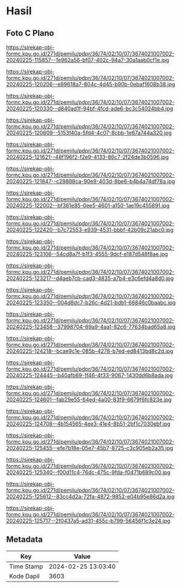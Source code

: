 # Hasil

## Foto C Plano

https://sirekap-obj-formc.kpu.go.id/271d/pemilu/pdpr/36/74/02/10/07/3674021007002-20240225-115857--1e962a56-bf07-402c-94a7-30a1aab0cf1e.jpg

https://sirekap-obj-formc.kpu.go.id/271d/pemilu/pdpr/36/74/02/10/07/3674021007002-20240225-120206--e89618a7-804c-4d45-b90b-0ebaf1608b38.jpg

https://sirekap-obj-formc.kpu.go.id/271d/pemilu/pdpr/36/74/02/10/07/3674021007002-20240225-120330--d840ad1f-94bf-4fcd-ade6-bc3c54024bb4.jpg

https://sirekap-obj-formc.kpu.go.id/271d/pemilu/pdpr/36/74/02/10/07/3674021007002-20240225-120609--5153f40a-5fd4-4c07-8cbb-1e67a744a320.jpg

https://sirekap-obj-formc.kpu.go.id/271d/pemilu/pdpr/36/74/02/10/07/3674021007002-20240225-121621--48f196f2-f2e9-4133-86c7-2f24de3b0596.jpg

https://sirekap-obj-formc.kpu.go.id/271d/pemilu/pdpr/36/74/02/10/07/3674021007002-20240225-121847--c29888ca-90e9-403d-8be6-b4b4a74df78a.jpg

https://sirekap-obj-formc.kpu.go.id/271d/pemilu/pdpr/36/74/02/10/07/3674021007002-20240225-122002--bf361e85-0ee5-4601-a150-1ae19c455891.jpg

https://sirekap-obj-formc.kpu.go.id/271d/pemilu/pdpr/36/74/02/10/07/3674021007002-20240225-122420--b7c72553-e939-4531-bbbf-42b09c21abc0.jpg

https://sirekap-obj-formc.kpu.go.id/271d/pemilu/pdpr/36/74/02/10/07/3674021007002-20240225-123106--54cd8a7f-b1f3-4555-9dcf-e187d548f8ae.jpg

https://sirekap-obj-formc.kpu.go.id/271d/pemilu/pdpr/36/74/02/10/07/3674021007002-20240225-123217--d4aeb7cb-cad3-4835-a7b4-e3c6efd4a8d0.jpg

https://sirekap-obj-formc.kpu.go.id/271d/pemilu/pdpr/36/74/02/10/07/3674021007002-20240225-123350--004d8dc7-b26c-4d21-bdb1-66846c0baabc.jpg

https://sirekap-obj-formc.kpu.go.id/271d/pemilu/pdpr/36/74/02/10/07/3674021007002-20240225-123458--37998704-69a9-4aa1-82c6-77634bad65a8.jpg

https://sirekap-obj-formc.kpu.go.id/271d/pemilu/pdpr/36/74/02/10/07/3674021007002-20240225-124218--bcae9c1e-085b-4278-b7ed-ed8413bd8c2d.jpg

https://sirekap-obj-formc.kpu.go.id/271d/pemilu/pdpr/36/74/02/10/07/3674021007002-20240225-124445--b40afb69-1f46-4f33-9067-1430dd6b8ada.jpg

https://sirekap-obj-formc.kpu.go.id/271d/pemilu/pdpr/36/74/02/10/07/3674021007002-20240225-124601--fab29e55-64ed-4a00-83f9-6679f6fc823e.jpg

https://sirekap-obj-formc.kpu.go.id/271d/pemilu/pdpr/36/74/02/10/07/3674021007002-20240225-124708--4b154565-4ee3-41e4-8b51-2bf1c7030ebf.jpg

https://sirekap-obj-formc.kpu.go.id/271d/pemilu/pdpr/36/74/02/10/07/3674021007002-20240225-125455--efe7b18e-05e7-45b7-8725-c3c905eb2a35.jpg

https://sirekap-obj-formc.kpu.go.id/271d/pemilu/pdpr/36/74/02/10/07/3674021007002-20240225-125340--f00d11c4-76dc-475c-9fda-f0471b689c00.jpg

https://sirekap-obj-formc.kpu.go.id/271d/pemilu/pdpr/36/74/02/10/07/3674021007002-20240225-125612--83cc4d2a-72fa-4872-9852-e04b95e86d2a.jpg

https://sirekap-obj-formc.kpu.go.id/271d/pemilu/pdpr/36/74/02/10/07/3674021007002-20240225-125717--2f0437a5-ad31-455c-b799-56456f1c3e24.jpg


## Metadata

| Key        | Value               |
| ---------- | ------------------- |
| Time Stamp | 2024-02-25 13:03:40 |
| Kode Dapil | 3603                |



